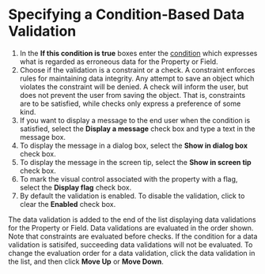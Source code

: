 # Specifying a Condition-Based Data Validation

1.  In the **If this condition is true** boxes enter the [condition](../common-concepts/conditions.md "Conditions") which expresses what is regarded as erroneous data for the Property or Field.
2.  Choose if the validation is a constraint or a check. A constraint enforces rules for maintaining data integrity. Any attempt to save an object which violates the constraint will be denied. A check will inform the user, but does not prevent the user from saving the object. That is, constraints are to be satisfied, while checks only express a preference of some kind.
3.  If you want to display a message to the end user when the condition is satisfied, select the **Display a message** check box and type a text in the message box.
4.  To display the message in a dialog box, select the **Show in dialog box** check box.
5.  To display the message in the screen tip, select the **Show in screen tip** check box.
6.  To mark the visual control associated with the property with a flag, select the **Display flag** check box.
7.  By default the validation is enabled. To disable the validation, click to clear the **Enabled** check box.

The data validation is added to the end of the list displaying data validations for the Property or Field. Data validations are evaluated in the order shown. Note that constraints are evaluated before checks. If the condition for a data validation is satisifed, succeeding data validations will not be evaluated. To change the evaluation order for a data validation, click the data validation in the list, and then click **Move Up** or **Move Down**.
